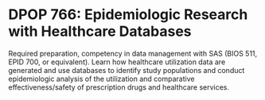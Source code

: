 # DPOP 766: Epidemiologic Research with Healthcare Databases

Required preparation, competency in data management with SAS (BIOS 511, EPID 700, or equivalent). Learn how healthcare utilization data are generated and use databases to identify study populations and conduct epidemiologic analysis of the utilization and comparative effectiveness/safety of prescription drugs and healthcare services.